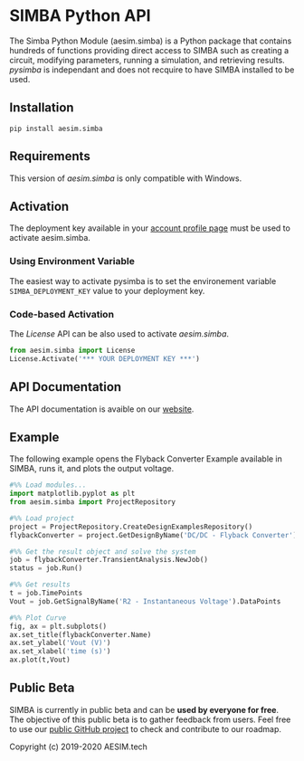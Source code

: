 # SIMBA Python API

The Simba Python Module (aesim.simba) is a Python package that contains hundreds of functions providing direct access to SIMBA such as creating a circuit, modifying parameters, running a simulation, and retrieving results. _pysimba_ is independant and does not recquire to have SIMBA installed to be used.

## Installation

`pip install aesim.simba`

## Requirements

This version of _aesim.simba_ is only compatible with Windows.

## Activation
The deployment key available in your [account profile page](https://www.simba.io/profile_account/) must be used to activate aesim.simba.

### Using Environment Variable

The easiest way to activate pysimba is to set the environement variable `SIMBA_DEPLOYMENT_KEY` value to your deployment key. 

### Code-based Activation

The _License_ API can be also used to activate _aesim.simba_.

``` python
from aesim.simba import License
License.Activate('*** YOUR DEPLOYMENT KEY ***')
```

## API Documentation
The API documentation is avaible on our [website](https://www.simba.io/doc/). 

## Example

The following example opens the Flyback Converter Example available in SIMBA, runs it, and plots the output voltage.

``` python
#%% Load modules...
import matplotlib.pyplot as plt
from aesim.simba import ProjectRepository

#%% Load project
project = ProjectRepository.CreateDesignExamplesRepository()
flybackConverter = project.GetDesignByName('DC/DC - Flyback Converter')

#%% Get the result object and solve the system
job = flybackConverter.TransientAnalysis.NewJob()
status = job.Run()

#%% Get results
t = job.TimePoints
Vout = job.GetSignalByName('R2 - Instantaneous Voltage').DataPoints

#%% Plot Curve
fig, ax = plt.subplots()
ax.set_title(flybackConverter.Name)
ax.set_ylabel('Vout (V)')
ax.set_xlabel('time (s)')
ax.plot(t,Vout)
```

## Public Beta
SIMBA is currently in public beta and can be **used by everyone for free**. The objective of this public beta is to gather feedback from users. Feel free to use our [public GitHub project](https://github.com/aesim-tech/simba-project) to check and contribute to our roadmap.

Copyright (c) 2019-2020 AESIM.tech